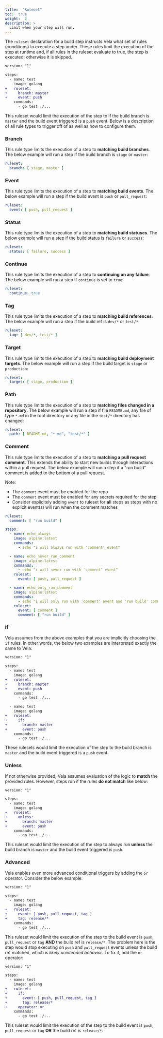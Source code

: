 ```yaml
---
title:  "Ruleset"
toc:  true
weight:  2
description: >
  Limit when your step will run.
---
```


The `ruleset` declaration for a build step instructs Vela what set of rules (conditions) to execute a step under. These rules limit the execution of the step at runtime and, if all rules in the ruleset evaluate to true, the step is executed; otherwise it is skipped.

```diff
version: "1"

steps:
  - name: test
    image: golang
+   ruleset:
+     branch: master
+     event: push
    commands:
      - go test ./...
```

This ruleset would limit the execution of the step to if the build branch is `master` and the build event triggered is a `push` event. Below is a description of all rule types to trigger off of as well as how to configure them.

### Branch

This rule type limits the execution of a step to **matching build branches**. The below example will run a step if the build branch is `stage` or `master`:

```yaml
ruleset:
  branch: [ stage, master ]
```

### Event

This rule type limits the execution of a step to **matching build events**. The below example will run a step if the build event is `push` or `pull_request`:

```yaml
ruleset:
  event: [ push, pull_request ]
```

### Status

This rule type limits the execution of a step to **matching build statuses**. The below example will run a step if the build status is `failure` or `success`:

```yaml
ruleset:
  status: [ failure, success ]
```

### Continue

This rule type limits the execution of a step to **continuing on any failure**. The below example will run a step if `continue` is set to `true`:

```yaml
ruleset:
  continue: true
```

### Tag

This rule type limits the execution of a step to **matching build references**. The below example will run a step if the build ref is `dev/*` or `test/*`:

```yaml
ruleset:
  tag: [ dev/*, test/* ]
```

### Target

This rule type limits the execution of a step to **matching build deployment targets**. The below example will run a step if the build target is `stage` or `production`:

```yaml
ruleset:
  target: [ stage, production ]
```

### Path

This rule type limits the execution of a step to **matching files changed in a repository**. The below example will run a step if file `README.md`, any file of type `*.md` in the root directory or any file in the `test/*` directory has changed:

```yaml
ruleset:
  path: [ README.md, "*.md", "test/*" ]
```

### Comment

This rule type limits the execution of a step to **matching a pull request comment**. This extends the ability to start new builds through interactions within a pull request. The below example will run a step if a "run build" comment is added to the bottom of a pull request.

Note:
* The `comment` event must be enabled for the repo
* The `comment` event must be enabled for any secrets required for the step
* Consider explicitely adding `event` to ruleset for **all** steps as steps with no explicit event(s) will run when the comment matches

```yaml
ruleset:
  comment: [ "run build" ]
```

```yaml
steps:
  - name: echo_always
    image: alpine:latest
    commands:
      - echo "i will always run with 'comment' event"

  - name: echo_never_run_comment
    image: alpine:latest
    commands:
      - echo "i will never run with 'comment' event"
    ruleset:
      event: [ push, pull_request ]

  - name: echo_only_run_comment
    image: alpine:latest
    commands:
      - echo "i will only run with 'comment' event and 'run build' comment"
    ruleset:
      event: [ comment ]
      comment: [ "run build" ]
```

### If

Vela assumes from the above examples that you are implicitly choosing the `if` rules. In other words, the below two examples are interpreted exactly the same to Vela:

```diff
version: "1"

steps:
  - name: test
    image: golang
+   ruleset:
+     branch: master
+     event: push
    commands:
      - go test ./...

  - name: test
    image: golang
+   ruleset:
+     if:
+       branch: master
+       event: push
    commands:
      - go test ./...
```

These rulesets would limit the execution of the step to the build branch is `master` and the build event triggered is a `push` event.

### Unless

If not otherwise provided, Vela assumes evaluation of the logic to **match** the provided rules. However, steps run if the rules **do not match** like below:

```diff
version: "1"

steps:
  - name: test
    image: golang
+   ruleset:
+     unless:
+       branch: master
+       event: push
    commands:
      - go test ./...
```

This ruleset would limit the execution of the step to always run **unless** the build branch is `master` and the build event triggered is `push`.

### Advanced

Vela enables even more advanced conditional triggers by adding the `or` operator. Consider the below example:

```diff
version: "1"

steps:
  - name: test
    image: golang
+   ruleset:
+     event: [ push, pull_request, tag ]
+     tag: release/*
    commands:
      - go test ./...
```

This ruleset would limit the execution of the step to the build event is `push`, `pull_request` or `tag` **AND** the build ref is `release/*`. The problem here is the step would stop executing on `push` and `pull_request` events unless the build ref matched, which is *likely unintended behavior*. To fix it, add the `or` operator:

```diff
version: "1"

steps:
  - name: test
    image: golang
+   ruleset:
+     if:
+       event: [ push, pull_request, tag ]
+       tag: release/*
+     operator: or
    commands:
      - go test ./...
```

This ruleset would limit the execution of the step to the build event is `push`, `pull_request` or `tag` **OR** the build ref is `release/*`.
